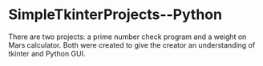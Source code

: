 # SimpleTkinterProjects--Python
There are two projects: a prime number check program and a weight on Mars calculator. 
Both were created to give the creator an understanding of tkinter and Python GUI.
